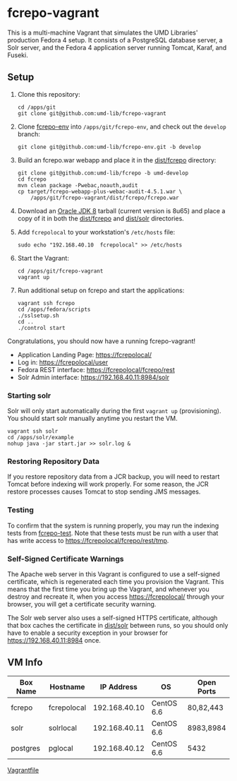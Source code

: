 # fcrepo-vagrant

This is a multi-machine Vagrant that simulates the UMD Libraries' production
Fedora 4 setup. It consists of a PostgreSQL database server, a Solr server, and
the Fedora 4 application server running Tomcat, Karaf, and Fuseki.

## Setup

1. Clone this repository:

    ```
    cd /apps/git
    git clone git@github.com:umd-lib/fcrepo-vagrant
    ```

2. Clone [fcrepo-env] into
   `/apps/git/fcrepo-env`, and check out the `develop` branch:
   
    ```
    git clone git@github.com:umd-lib/fcrepo-env.git -b develop
    ```

3. Build an fcrepo.war webapp and place it in the [dist/fcrepo](dist/fcrepo) 
   directory:

    ```
    git clone git@github.com:umd-lib/fcrepo -b umd-develop
    cd fcrepo
    mvn clean package -Pwebac,noauth,audit
    cp target/fcrepo-webapp-plus-webac-audit-4.5.1.war \
        /apps/git/fcrepo-vagrant/dist/fcrepo/fcrepo.war
    ```
    
4. Download an [Oracle JDK 8][jdk] tarball (current version is 8u65) and place a
   copy of it in both the [dist/fcrepo](dist/fcrepo) and [dist/solr](dist/solr)
   directories.

5. Add `fcrepolocal` to your workstation's `/etc/hosts` file:

    ```
    sudo echo "192.168.40.10  fcrepolocal" >> /etc/hosts
    ```

6. Start the Vagrant:

    ```
    cd /apps/git/fcrepo-vagrant
    vagrant up
    ```

7. Run additional setup on fcrepo and start the applications:

    ```
    vagrant ssh fcrepo
    cd /apps/fedora/scripts
    ./sslsetup.sh
    cd ..
    ./control start
    ```

Congratulations, you should now have a running fcrepo-vagrant!

* Application Landing Page: <https://fcrepolocal/>
* Log in: <https://fcrepolocal/user>
* Fedora REST interface: <https://fcrepolocal/fcrepo/rest>
* Solr Admin interface: <https://192.168.40.11:8984/solr>

### Starting solr

Solr will only start automatically during the first `vagrant up` (provisioning). 
You should start solr manually anytime you restart the VM. 

```
vagrant ssh solr
cd /apps/solr/example
nohup java -jar start.jar >> solr.log &
```

### Restoring Repository Data

If you restore repository data from a JCR backup, you will need to restart
Tomcat before indexing will work properly. For some reason, the JCR restore
processes causes Tomcat to stop sending JMS messages.

### Testing

To confirm that the system is running properly, you may run the indexing tests
from [fcrepo-test]. Note that these tests must be run with a user that has write
access to <https://fcrepolocal/fcrepo/rest/tmp>.

### Self-Signed Certificate Warnings

The Apache web server in this Vagrant is configured to use a self-signed
certificate, which is regenerated each time you provision the Vagrant. This
means that the first time you bring up the Vagrant, and whenever you destroy and
recreate it, when you access <https://fcrepolocal/> through your browser, you
will get a certificate security warning.

The Solr web server also uses a self-signed HTTPS certificate, although that box
caches the certificate in [dist/solr](dist/solr) between runs, so you should
only have to enable a security exception in your browser for
<https://192.168.40.11:8984> once.

## VM Info

|Box Name |Hostname   |IP Address   |OS        |Open Ports|
|---------|-----------|-------------|----------|----------|
|fcrepo   |fcrepolocal|192.168.40.10|CentOS 6.6|80,82,443 |
|solr     |solrlocal  |192.168.40.11|CentOS 6.6|8983,8984 |
|postgres |pglocal    |192.168.40.12|CentOS 6.6|5432      |


[Vagrantfile](Vagrantfile)

[jdk]: http://www.oracle.com/technetwork/java/javase/downloads/index-jsp-138363.html
[fcrepo-env]: https://github.com/umd-lib/fcrepo-env
[fcrepo-test]: https://bitbucket.org/umd-lib/fcrepo-test
